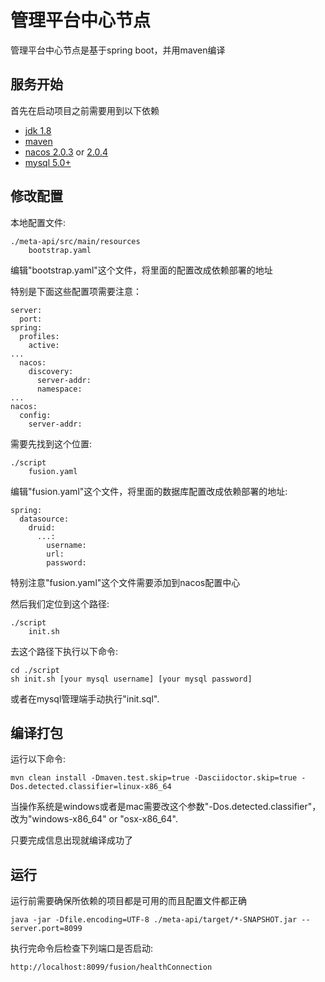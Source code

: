# 管理平台中心节点
管理平台中心节点是基于spring boot，并用maven编译
## 服务开始
首先在启动项目之前需要用到以下依赖
- [jdk 1.8](https://www.oracle.com/java/technologies/javase/javase8u211-later-archive-downloads.html)
- [maven](https://maven.apache.org/download.cgi)
- [nacos 2.0.3](https://github.com/alibaba/nacos/releases/tag/2.0.3) or [2.0.4](https://github.com/alibaba/nacos/releases/tag/2.0.4)
- [mysql 5.0+](https://dev.mysql.com/downloads/mysql)


## 修改配置
本地配置文件:

    ./meta-api/src/main/resources
        bootstrap.yaml

编辑"bootstrap.yaml"这个文件，将里面的配置改成依赖部署的地址

特别是下面这些配置项需要注意：

    server:
      port: 
    spring:
      profiles:
        active: 
    ...
      nacos:
        discovery:
          server-addr: 
          namespace:
    ...
    nacos:
      config:
        server-addr:

需要先找到这个位置:

    ./script
        fusion.yaml

编辑"fusion.yaml"这个文件，将里面的数据库配置改成依赖部署的地址:

    spring:
      datasource:
        druid:
          ...:
            username: 
            url: 
            password: 

特别注意"fusion.yaml"这个文件需要添加到nacos配置中心

然后我们定位到这个路径:

    ./script
        init.sh

去这个路径下执行以下命令:

    cd ./script
    sh init.sh [your mysql username] [your mysql password]

或者在mysql管理端手动执行"init.sql".

## 编译打包
运行以下命令:

    mvn clean install -Dmaven.test.skip=true -Dasciidoctor.skip=true -Dos.detected.classifier=linux-x86_64
当操作系统是windows或者是mac需要改这个参数"-Dos.detected.classifier"，改为"windows-x86_64" or "osx-x86_64".

只要完成信息出现就编译成功了

## 运行
运行前需要确保所依赖的项目都是可用的而且配置文件都正确

    java -jar -Dfile.encoding=UTF-8 ./meta-api/target/*-SNAPSHOT.jar --server.port=8099

执行完命令后检查下列端口是否启动:
    
    http://localhost:8099/fusion/healthConnection
